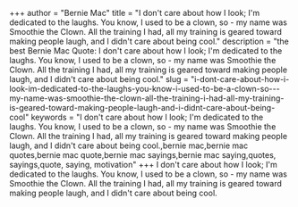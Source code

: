 +++
author = "Bernie Mac"
title = "I don't care about how I look; I'm dedicated to the laughs. You know, I used to be a clown, so - my name was Smoothie the Clown. All the training I had, all my training is geared toward making people laugh, and I didn't care about being cool."
description = "the best Bernie Mac Quote: I don't care about how I look; I'm dedicated to the laughs. You know, I used to be a clown, so - my name was Smoothie the Clown. All the training I had, all my training is geared toward making people laugh, and I didn't care about being cool."
slug = "i-dont-care-about-how-i-look-im-dedicated-to-the-laughs-you-know-i-used-to-be-a-clown-so---my-name-was-smoothie-the-clown-all-the-training-i-had-all-my-training-is-geared-toward-making-people-laugh-and-i-didnt-care-about-being-cool"
keywords = "I don't care about how I look; I'm dedicated to the laughs. You know, I used to be a clown, so - my name was Smoothie the Clown. All the training I had, all my training is geared toward making people laugh, and I didn't care about being cool.,bernie mac,bernie mac quotes,bernie mac quote,bernie mac sayings,bernie mac saying,quotes, sayings,quote, saying, motivation"
+++
I don't care about how I look; I'm dedicated to the laughs. You know, I used to be a clown, so - my name was Smoothie the Clown. All the training I had, all my training is geared toward making people laugh, and I didn't care about being cool.
